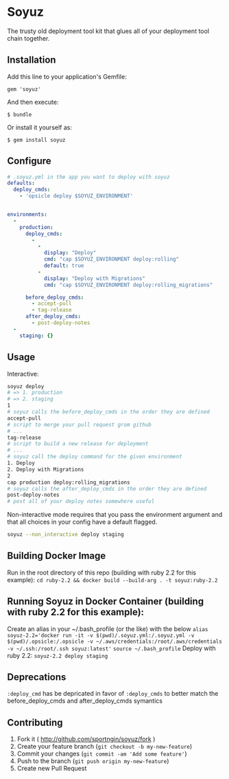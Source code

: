 # Soyuz

The trusty old deployment tool kit that glues all of your deployment tool chain together.

## Installation

Add this line to your application's Gemfile:

    gem 'soyuz'

And then execute:

    $ bundle

Or install it yourself as:

    $ gem install soyuz

## Configure

```yaml
# .soyuz.yml in the app you want to deploy with soyuz
defaults:
  deploy_cmds:
    - 'opsicle deploy $SOYUZ_ENVIRONMENT'


environments:
  -
    production:
      deploy_cmds:
        -
          -
            display: "Deploy"
            cmd: "cap $SOYUZ_ENVIRONMENT deploy:rolling"
            default: true
          -
            display: "Deploy with Migrations"
            cmd: "cap $SOYUZ_ENVIRONMENT deploy:rolling_migrations"

      before_deploy_cmds:
        - accept-pull
        - tag-release
      after_deploy_cmds:
        - post-deploy-notes
  -
    staging: {}

```

## Usage

Interactive:
```bash
soyuz deploy
# => 1. production
# => 2. staging
1
# soyuz calls the before_deploy_cmds in the order they are defined
accept-pull
# script to merge your pull request grom github
# ...
tag-release
# script to build a new release for deployment
# ...
# soyuz call the deploy command for the given environment
1. Deploy
2. Deploy with Migrations
2
cap production deploy:rolling_migrations
# soyuz calls the after_deploy_cmds in the order they are defined
post-deploy-notes
# post all of your deploy notes somewhere useful
```

Non-interactive mode requires that you pass the environment argument and that all choices in your config have a default flagged.
```bash
soyuz --non_interactive deploy staging
```
## Building Docker Image
Run in the root directory of this repo (building with ruby 2.2 for this example):
`cd ruby-2.2 && docker build --build-arg . -t soyuz:ruby-2.2`

## Running Soyuz in Docker Container (building with ruby 2.2 for this example):
Create an alias in your ~/.bash_profile (or the like) with the below
`alias soyuz-2.2='docker run -it -v $(pwd)/.soyuz.yml:/.soyuz.yml -v $(pwd)/.opsicle:/.opsicle -v ~/.aws/credentials:/root/.aws/credentials -v ~/.ssh:/root/.ssh soyuz:latest'`
`source ~/.bash_profile`
Deploy with ruby 2.2:
`soyuz-2.2 deploy staging`

## Deprecations

`:deploy_cmd` has be depricated in favor of `:deploy_cmds` to better
match the before_deploy_cmds and after_deploy_cmds symantics

## Contributing

1. Fork it ( http://github.com/sportngin/soyuz/fork )
2. Create your feature branch (`git checkout -b my-new-feature`)
3. Commit your changes (`git commit -am 'Add some feature'`)
4. Push to the branch (`git push origin my-new-feature`)
5. Create new Pull Request
